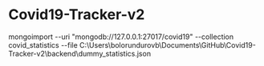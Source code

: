 # Covid19-Tracker-v2

mongoimport --uri "mongodb://127.0.0.1:27017/covid19" --collection covid_statistics --file C:\Users\bolorundurovb\Documents\GitHub\Covid19-Tracker-v2\backend\dummy_statistics.json